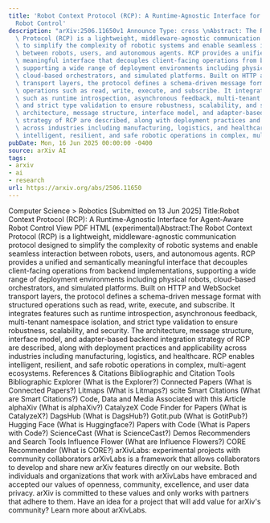```yaml
---
title: 'Robot Context Protocol (RCP): A Runtime-Agnostic Interface for Agent-Aware
  Robot Control'
description: "arXiv:2506.11650v1 Announce Type: cross \nAbstract: The Robot Context\
  \ Protocol (RCP) is a lightweight, middleware-agnostic communication protocol designed\
  \ to simplify the complexity of robotic systems and enable seamless interaction\
  \ between robots, users, and autonomous agents. RCP provides a unified and semantically\
  \ meaningful interface that decouples client-facing operations from backend implementations,\
  \ supporting a wide range of deployment environments including physical robots,\
  \ cloud-based orchestrators, and simulated platforms. Built on HTTP and WebSocket\
  \ transport layers, the protocol defines a schema-driven message format with structured\
  \ operations such as read, write, execute, and subscribe. It integrates features\
  \ such as runtime introspection, asynchronous feedback, multi-tenant namespace isolation,\
  \ and strict type validation to ensure robustness, scalability, and security. The\
  \ architecture, message structure, interface model, and adapter-based backend integration\
  \ strategy of RCP are described, along with deployment practices and applicability\
  \ across industries including manufacturing, logistics, and healthcare. RCP enables\
  \ intelligent, resilient, and safe robotic operations in complex, multi-agent ecosystems."
pubDate: Mon, 16 Jun 2025 00:00:00 -0400
source: arXiv AI
tags:
- arxiv
- ai
- research
url: https://arxiv.org/abs/2506.11650
---
```


Computer Science > Robotics
[Submitted on 13 Jun 2025]
Title:Robot Context Protocol (RCP): A Runtime-Agnostic Interface for Agent-Aware Robot Control
View PDF HTML (experimental)Abstract:The Robot Context Protocol (RCP) is a lightweight, middleware-agnostic communication protocol designed to simplify the complexity of robotic systems and enable seamless interaction between robots, users, and autonomous agents. RCP provides a unified and semantically meaningful interface that decouples client-facing operations from backend implementations, supporting a wide range of deployment environments including physical robots, cloud-based orchestrators, and simulated platforms. Built on HTTP and WebSocket transport layers, the protocol defines a schema-driven message format with structured operations such as read, write, execute, and subscribe. It integrates features such as runtime introspection, asynchronous feedback, multi-tenant namespace isolation, and strict type validation to ensure robustness, scalability, and security. The architecture, message structure, interface model, and adapter-based backend integration strategy of RCP are described, along with deployment practices and applicability across industries including manufacturing, logistics, and healthcare. RCP enables intelligent, resilient, and safe robotic operations in complex, multi-agent ecosystems.
References & Citations
Bibliographic and Citation Tools
Bibliographic Explorer (What is the Explorer?)
Connected Papers (What is Connected Papers?)
Litmaps (What is Litmaps?)
scite Smart Citations (What are Smart Citations?)
Code, Data and Media Associated with this Article
alphaXiv (What is alphaXiv?)
CatalyzeX Code Finder for Papers (What is CatalyzeX?)
DagsHub (What is DagsHub?)
Gotit.pub (What is GotitPub?)
Hugging Face (What is Huggingface?)
Papers with Code (What is Papers with Code?)
ScienceCast (What is ScienceCast?)
Demos
Recommenders and Search Tools
Influence Flower (What are Influence Flowers?)
CORE Recommender (What is CORE?)
arXivLabs: experimental projects with community collaborators
arXivLabs is a framework that allows collaborators to develop and share new arXiv features directly on our website.
Both individuals and organizations that work with arXivLabs have embraced and accepted our values of openness, community, excellence, and user data privacy. arXiv is committed to these values and only works with partners that adhere to them.
Have an idea for a project that will add value for arXiv's community? Learn more about arXivLabs.
